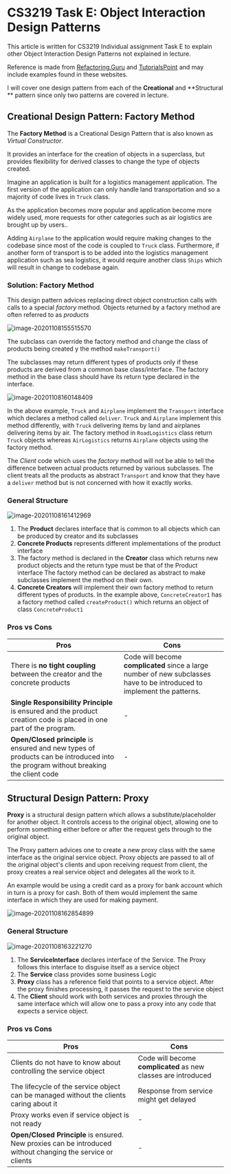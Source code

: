 # CS3219 Task E: Object Interaction Design Patterns

This article is written for CS3219 Individual assignment Task E to explain other Object Interaction Design Patterns not explained in lecture.

Reference is made from [Refactoring.Guru](https://refactoring.guru/refactoring) and [TutorialsPoint](https://www.tutorialspoint.com/design_pattern) and may include examples found in these websites.

I will cover one design pattern from each of the **Creational** and  **Structural ** pattern since only two patterns are covered in lecture.



## Creational Design Pattern: Factory Method

The **Factory Method** is a Creational Design Pattern that is also known as *Virtual Constructor*.

It provides an interface for the creation of objects in a superclass, but provides flexibility for derived classes to change the type of objects created.

Imagine an application is built for a logistics management application. The first version of the application can only handle land transportation and so a majority of code lives in `Truck` class.

As the application becomes more popular and application become more widely used, more requests for other categories such as air logistics are brought up by users.\.


Adding `Airplane` to the application would require making changes to the codebase since most of the code is coupled to `Truck` class. Furthermore, if another form of transport is to be added into the logistics management application such as sea logistics, it would require another class `Ships` which will result in change to codebase again. 



### Solution: Factory Method

This design pattern advices replacing direct object construction calls with calls to a special *factory* method. Objects returned by a factory method are often referred to as *products*



![image-20201108155515570](./Images/1.jpg)

The subclass can override the factory method and change the class of products being created y the method `makeTransport()`

The subclasses may return different types of products only if these products are derived from a common base class/interface. The factory method in the base class should have its return type declared in the interface. 

![image-20201108160148409](./Images/2.jpg)

In the above example, `Truck` and `Airplane` implement the `Transport` interface which declares a method called `deliver`. `Truck` and `Airplane` implement this method differently, with `Truck` delivering items by land and airplanes delivering items by air. The factory method in `RoadLogistics` class return `Truck` objects whereas `AirLogistics` returns `Airplane` objects using the factory method. 

The *Client* code which uses the *factory* method will not be able to tell the difference between actual products returned by various subclasses. The client treats all the products as abstract `Transport` and know that they have a `deliver` method but is not concerned with how it exactly works.



### General Structure

![image-20201108161412969](./Images/3.jpg)

1. The **Product** declares interface that is common to all objects which can be produced by creator and its subclasses
2. **Concrete Products** represents different implementations of the product interface
3. The factory method is declared in the **Creator** class which returns new product objects and the return type must be that of the Product interface
   The factory method can be declared as abstract to make subclasses implement the method on their own. 
4. **Concrete Creators** will implement their own factory method to return different types of products. In the example above, `ConcreteCreator1` has a factory method called `createProduct()` which returns an object of class `ConcreteProduct1`

### Pros vs Cons

| Pros                                                         | Cons                                                         |
| ------------------------------------------------------------ | ------------------------------------------------------------ |
| There is **no tight coupling** between the creator and the concrete products | Code will become **complicated** since a large number of new subclasses have to be introduced to implement the patterns. |
| **Single Responsibility Principle** is ensured and the product creation code is placed in one part of the program. | -                                                            |
| **Open/Closed principle** is ensured and new types of products can be introduced into the program without breaking the client code | -                                                            |



## Structural Design Pattern: Proxy

**Proxy** is a structural design pattern which allows a substitute/placeholder for another object. It controls access to the original object, allowing one to perform something either before or after the request gets through to the original object. 

The Proxy pattern advices one to create a new proxy class with the same interface as the original service object. Proxy objects are passed to all of the original object's clients and upon receiving request from client, the proxy creates a real service object and delegates all the work to it. 

An example would be using a credit card as a proxy for bank account which in turn is a proxy for cash. Both of them would implement the same interface in which they are used for making payment. 

![image-20201108162854899](./Images/4.jpg)

### General Structure

![image-20201108163221270](./Images/5.jpg)

1. The **ServiceInterface** declares interface of the Service. The Proxy follows this interface to disguise itself as a service object
2. The **Service** class provides some business Logic
3. **Proxy** class has a reference field that points to a service object. After the proxy finishes processing, it passes the request to the service object
4. The **Client** should work with both services and proxies through the same interface which will allow one to pass a proxy into any code that expects a service object.

### Pros vs Cons

| Pros                                                         | Cons                                                         |
| ------------------------------------------------------------ | ------------------------------------------------------------ |
| Clients do not have to know about controlling the service object | Code will become **complicated** as new classes are introduced |
| The lifecycle of the service object can be managed without the clients caring about it | Response from service might get delayed                      |
| Proxy works even if service object is not ready              | -                                                            |
| **Open/Closed Principle** is ensured. New proxies can be introduced without changing the service or clients | -                                                            |